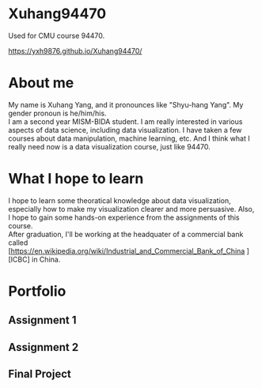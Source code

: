 # Xuhang94470
Used for CMU course 94470.


https://yxh9876.github.io/Xuhang94470/


# About me
My name is Xuhang Yang, and it pronounces like "Shyu-hang Yang". My gender pronoun is he/him/his.  
I am a second year MISM-BIDA student. I am really interested in various aspects of data science, including data visualization. I have taken a few courses about data manipulation, machine learning, etc. And I think what I really need now is a data visualization course, just like 94470.


# What I hope to learn
I hope to learn some theoratical knowledge about data visualization, especially how to make my visualization clearer and more persuasive. Also, I hope to gain some hands-on experience from the assignments of this course.  
After graduation, I'll be working at the headquater of a commercial bank called [https://en.wikipedia.org/wiki/Industrial_and_Commercial_Bank_of_China
][ICBC] in China. 

# Portfolio


## Assignment 1

## Assignment 2


## Final Project
